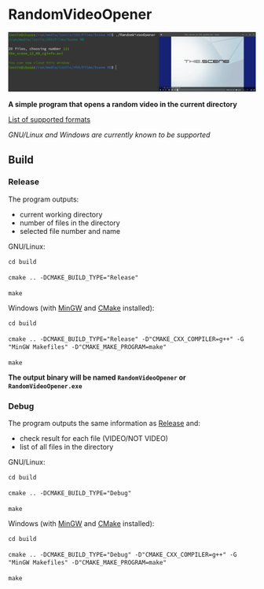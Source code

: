# RandomVideoOpener

![Screenshot](images/screenshot.png)

__A simple program that opens a random video in the current directory__

[List of supported formats](src/files.cpp#L31)

_GNU/Linux and Windows are currently known to be supported_

## Build

### Release

The program outputs:
- current working directory
- number of files in the directory
- selected file number and name

GNU/Linux:

```
cd build

cmake .. -DCMAKE_BUILD_TYPE="Release"

make
```

Windows (with [MinGW](http://www.equation.com/servlet/equation.cmd?fa=fortran) and [CMake](https://cmake.org/download/#latest) installed):

```
cd build

cmake .. -DCMAKE_BUILD_TYPE="Release" -D"CMAKE_CXX_COMPILER=g++" -G "MinGW Makefiles" -D"CMAKE_MAKE_PROGRAM=make"

make
```

__The output binary will be named `RandomVideoOpener` or `RandomVideoOpener.exe`__

### Debug

The program outputs the same information as [Release](#release) and:
- check result for each file (VIDEO/NOT VIDEO)
- list of all files in the directory

GNU/Linux:

```
cd build

cmake .. -DCMAKE_BUILD_TYPE="Debug"

make
```

Windows (with [MinGW](http://www.equation.com/servlet/equation.cmd?fa=fortran) and [CMake](https://cmake.org/download/#latest) installed):

```
cd build

cmake .. -DCMAKE_BUILD_TYPE="Debug" -D"CMAKE_CXX_COMPILER=g++" -G "MinGW Makefiles" -D"CMAKE_MAKE_PROGRAM=make"

make
```

